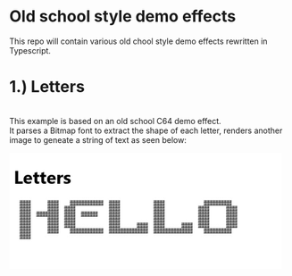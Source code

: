# Old school style demo effects

This repo will contain various old chool style demo effects rewritten in Typescript.

# 1.) Letters #
<br>This example is based on an old school C64 demo effect.<br>
It parses a Bitmap font to extract the shape of each letter, renders another image to geneate a string of text as seen below:

![](Letters.jpg)
